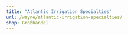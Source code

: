 ```yaml
---
title: "Atlantic Irrigation Specialties"
url: /wayne/atlantic-irrigation-specialties/
shop: Großhandel
---
```

